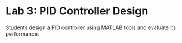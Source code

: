 # Lab 3: PID Controller Design

Students design a PID controller using MATLAB tools and evaluate its performance.